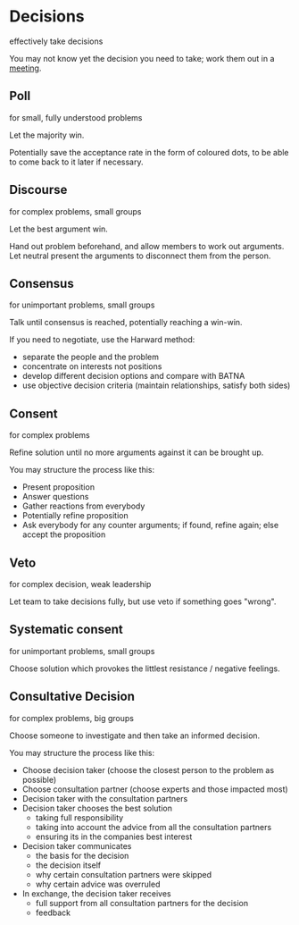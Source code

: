 # Decisions

effectively take decisions

You may not know yet the decision you need to take; work them out in a [meeting](meetings.md).

## Poll

for small, fully understood problems

Let the majority win.

Potentially save the acceptance rate in the form of coloured dots, to be able to come back to it later if necessary.

## Discourse

for complex problems, small groups

Let the best argument win.

Hand out problem beforehand, and allow members to work out arguments. Let neutral present the arguments to disconnect them from the person.

## Consensus

for unimportant problems, small groups

Talk until consensus is reached, potentially reaching a win-win.

If you need to negotiate, use the Harward method:

- separate the people and the problem
- concentrate on interests not positions
- develop different decision options and compare with BATNA
- use objective decision criteria (maintain relationships, satisfy both sides)

## Consent

for complex problems

Refine solution until no more arguments against it can be brought up.

You may structure the process like this:

- Present proposition
- Answer questions
- Gather reactions from everybody
- Potentially refine proposition
- Ask everybody for any counter arguments; if found, refine again; else accept the proposition

## Veto

for complex decision, weak leadership

Let team to take decisions fully, but use veto if something goes "wrong".

## Systematic consent

for unimportant problems, small groups

Choose solution which provokes the littlest resistance / negative feelings.

## Consultative Decision

for complex problems, big groups

Choose someone to investigate and then take an informed decision.

You may structure the process like this:

- Choose decision taker (choose the closest person to the problem as possible)
- Choose consultation partner (choose experts and those impacted most)
- Decision taker with the consultation partners
- Decision taker chooses the best solution
  - taking full responsibility
  - taking into account the advice from all the consultation partners
  - ensuring its in the companies best interest
- Decision taker communicates
  - the basis for the decision
  - the decision itself
  - why certain consultation partners were skipped
  - why certain advice was overruled
- In exchange, the decision taker receives
  - full support from all consultation partners for the decision
  - feedback
